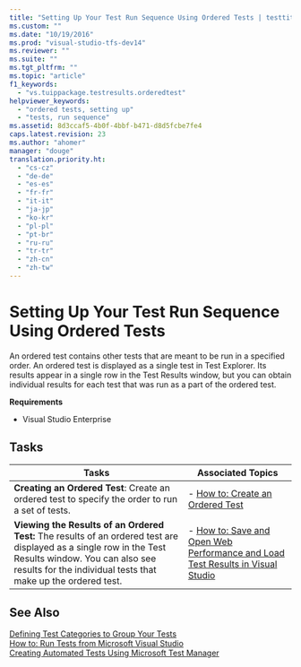 ```yaml
---
title: "Setting Up Your Test Run Sequence Using Ordered Tests | testtitle"
ms.custom: ""
ms.date: "10/19/2016"
ms.prod: "visual-studio-tfs-dev14"
ms.reviewer: ""
ms.suite: ""
ms.tgt_pltfrm: ""
ms.topic: "article"
f1_keywords: 
  - "vs.tuippackage.testresults.orderedtest"
helpviewer_keywords: 
  - "ordered tests, setting up"
  - "tests, run sequence"
ms.assetid: 8d3ccaf5-4b0f-4bbf-b471-d8d5fcbe7fe4
caps.latest.revision: 23
ms.author: "ahomer"
manager: "douge"
translation.priority.ht: 
  - "cs-cz"
  - "de-de"
  - "es-es"
  - "fr-fr"
  - "it-it"
  - "ja-jp"
  - "ko-kr"
  - "pl-pl"
  - "pt-br"
  - "ru-ru"
  - "tr-tr"
  - "zh-cn"
  - "zh-tw"
---
```

# Setting Up Your Test Run Sequence Using Ordered Tests
An ordered test contains other tests that are meant to be run in a specified order. An ordered test is displayed as a single test in Test Explorer. Its results appear in a single row in the Test Results window, but you can obtain individual results for each test that was run as a part of the ordered test.  
  
 **Requirements**  
  
-   Visual Studio Enterprise  
  
## Tasks  
  
|Tasks|Associated Topics|  
|-----------|-----------------------|  
|**Creating an Ordered Test**: Create an ordered test to specify the order to run a set of tests.|-   [How to: Create an Ordered Test](../test/how-to--create-an-ordered-test.md)|  
|**Viewing the Results of an Ordered Test:** The results of an ordered test are displayed as a single row in the Test Results window. You can also see results for the individual tests that make up the ordered test.|-   [How to: Save and Open Web Performance and Load Test Results in Visual Studio](../test/how-to--save-and-open-web-performance-and-load-test-results-in-visual-studio.md)|  
  
## See Also  
 [Defining Test Categories to Group Your Tests](../test/defining-test-categories-to-group-your-tests.md)   
 [How to: Run Tests from Microsoft Visual Studio](../test/how-to--run-tests-from-microsoft-visual-studio.md)   
 [Creating Automated Tests Using Microsoft Test Manager](http://msdn.microsoft.com/en-us/7b5075ee-ddfe-411d-b1d4-94283550a5d0)